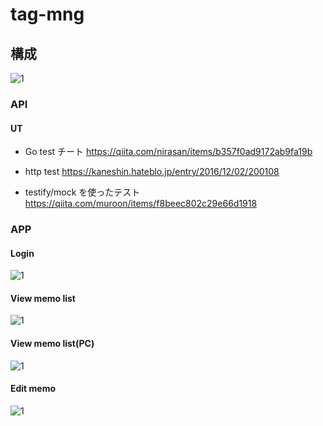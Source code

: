 # tag-mng

## 構成
![1](https://github.com/ddddddO/tag-mng/blob/develop/arc/arc.png)

### API
#### UT
- Go test チート
https://qiita.com/nirasan/items/b357f0ad9172ab9fa19b

- http test
https://kaneshin.hateblo.jp/entry/2016/12/02/200108

- testify/mock を使ったテスト
https://qiita.com/muroon/items/f8beec802c29e66d1918

### APP
#### Login
![1](https://github.com/ddddddO/tag-mng/blob/develop/arc/_screen/login_by_smartphone.png)

#### View memo list
![1](https://github.com/ddddddO/tag-mng/blob/develop/arc/_screen/memos_by_smartphone.png)

#### View memo list(PC)
![1](https://github.com/ddddddO/tag-mng/blob/develop/arc/_screen/memos_by_browser.png)

#### Edit memo
![1](https://github.com/ddddddO/tag-mng/blob/develop/arc/_screen/memo_edit_by_smartphone.png?raw=true)
